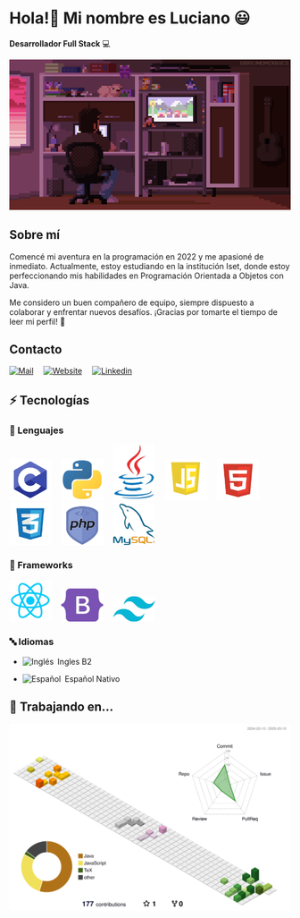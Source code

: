 # Hola!👋 Mi nombre es Luciano 😃

**Desarrollador Full Stack** 💻

<img src="./images/Pixel-Art-Gallery.gif"> 

## Sobre mí
Comencé mi aventura en la programación en 2022 y me apasioné de inmediato. Actualmente, estoy estudiando en la institución Iset, donde estoy perfeccionando mis habilidades en Programación Orientada a Objetos con Java.

Me considero un buen compañero de equipo, siempre dispuesto a colaborar y enfrentar nuevos desafíos. ¡Gracias por tomarte el tiempo de leer mi perfil! 🌟


## Contacto
[![Mail](https://img.shields.io/badge/Mail-%23EA4335?style=for-the-badge&logo=gmail&logoColor=white)](mailto:lucianogonzalez12004@gmail.com)&emsp;
[![Website](https://img.shields.io/badge/Website-%23000000?style=for-the-badge&logo=aboutdotme&logoColor=white)](https://gonzalez-luciano.netlify.app)&emsp;
[![Linkedin](https://img.shields.io/badge/Linkedin-%230A66C2?style=for-the-badge&logo=linkedin&logoColor=white)](https://www.linkedin.com/in/luciano-gonzález-590350294/)

## ⚡ Tecnologías

### 🚀 Lenguajes

<div>
  <img src="./images/c.webp" style="width: 75px;">&emsp;
  <img src="./images/python.webp" style="width: 75px;">&emsp;
  <img src="./images/java.webp" style="width: 75px;">&emsp;
  <img src="./images/js.webp" style="width: 75px;">&emsp;
  <img src="./images/html.webp" style="width: 75px;">&emsp;
  <img src="./images/css.webp" style="width: 75px;">&emsp;
  <img src="./images/php.webp" style="width: 75px;">&emsp;
  <img src="./images/my_sql.webp" style="width: 75px;">&emsp;
</div>

### 🧩 Frameworks

<div>
  <img src="./images/react.webp" style="width: 75px;">&emsp;
  <img src="./images/boostrap.webp" style="width: 75px;">&emsp;
  <img src="./images/tailwind.webp" style="width: 75px;">&emsp;
</div>

### 🔤 Idiomas

  - <img src="https://upload.wikimedia.org/wikipedia/en/a/a4/Flag_of_the_United_States.svg" alt="Inglés" width="20" height="15">&ensp;Ingles B2

  - <img src="https://upload.wikimedia.org/wikipedia/commons/9/9a/Flag_of_Spain.svg" alt="Español" width="20" height="15">&ensp;Español Nativo

## 📝 Trabajando en...
![](./profile-3d-contrib/profile-south-season.svg)
